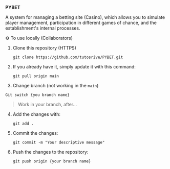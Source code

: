 **PYBET**

A system for managing a betting site (Casino), which allows you to simulate player management,
participation in different games of chance, and the establishment's internal processes.

⚙ To use locally (Collaborators)

1. Clone this repository (HTTPS)
    ```shell
    git clone https://github.com/tutosrive/PYBET.git
    ```

2. If you already have it, simply update it with this command:
    ```shell
    git pull origin main
    ```

3. Change branch (not working in the `main`)
```
Git switch {you branch name}
```
> Work in your branch, after...

4. Add the changes with:
    ```shell
    git add .
    ```

5. Commit the changes:
    ```shell
    git commit -m "Your descriptive message"
    ```

5. Push the changes to the repository:
    ```shell
    git push origin {your branch name}
    ```

